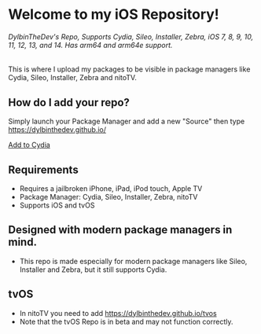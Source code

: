 # Welcome to my iOS Repository!
###### DylbinTheDev's Repo, Supports Cydia, Sileo, Installer, Zebra, iOS 7, 8, 9, 10, 11, 12, 13, and 14. Has arm64 and arm64e support.
This is where I upload my packages to be visible in package managers like Cydia, Sileo, Installer, Zebra and nitoTV.

## How do I add your repo?

Simply launch your Package Manager and add a new "Source" then type https://dylbinthedev.github.io/

[Add to Cydia](https://cydia.saurik.com/api/share#?source=https://dylbinthedev.github.io/ "Add to Cydia")

## Requirements
- Requires a jailbroken iPhone, iPad, iPod touch, Apple TV
- Package Manager: Cydia, Sileo, Installer, Zebra, nitoTV
- Supports iOS and tvOS

## Designed with modern package managers in mind.
- This repo is made especially for modern package managers like Sileo, Installer and Zebra, but it still supports Cydia.

## tvOS
- In nitoTV you need to add https://dylbinthedev.github.io/tvos
- Note that the tvOS Repo is in beta and may not function correctly.
